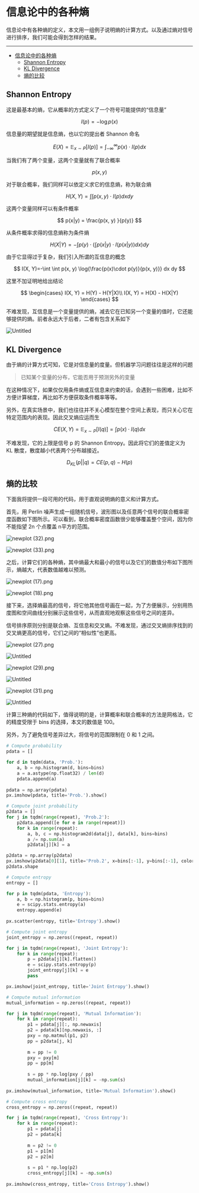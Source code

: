 # 信息论中的各种熵

信息论中有各种熵的定义，本文用一组例子说明熵的计算方式。以及通过熵对信号进行排序，我们可能会得到怎样的结果。

---
- [信息论中的各种熵](#信息论中的各种熵)
  - [Shannon Entropy](#shannon-entropy)
  - [KL Divergence](#kl-divergence)
  - [熵的比较](#熵的比较)

## Shannon Entropy

这是最基本的熵，它从概率的方式定义了一个符号可能提供的“信息量”

$$
I(p)=-\log{p(x)}
$$

信息量的期望就是信息熵，也以它的提出者 Shannon 命名

$$
E(X)=\mathbb{E}_{x \sim P}[I(p)]=\int_{-\infty}^{\infty} p(x) \cdot I(p) dx
$$

当我们有了两个变量，这两个变量就有了联合概率

$$
p(x, y)
$$

对于联合概率，我们同样可以依定义求它的信息熵，称为联合熵

$$
H(X, Y)=\int\int p(x, y) \cdot I(p) dx dy
$$

这两个变量同样可以有条件概率

$$
p(x|y) = \frac{p(x, y) }{p(y)}
$$

从条件概率求得的信息熵称为条件熵

$$
H(X|Y) = - \int p(y) \cdot (\int p(x|y) \cdot I(p(x|y)) dx) dy
$$

由于它显得过于复杂，我们引入所谓的互信息的概念

$$
I(X, Y)=-\int \int p(x, y) \log{\frac{p(x)\cdot p(y)}{p(x, y)}} dx dy
$$

这里不加证明地给出结论

$$
\begin{cases}
I(X, Y) = H(Y) - H(Y|X)\\
I(X, Y) = H(X) - H(X|Y)
\end{cases}
$$

不难发现，互信息是一个变量提供的熵，减去它在已知另一个变量的值时，它还能够提供的熵。前者永远大于后者，二者有包含关系如下

![Untitled](%E4%BF%A1%E6%81%AF%E8%AE%BA%E4%B8%AD%E7%9A%84%E5%90%84%E7%A7%8D%E7%86%B5%20ab27abff023944d497dab4e1a5b23999/Untitled.png)

## KL Divergence

由于熵的计算方式可知，它是对信息量的度量。但机器学习问题往往是这样的问题

> 已知某个变量的分布，它能否用于预测另外的变量
> 

在这种情况下，如果仅仅用条件熵或互信息来约束的话，会遇到一些困难，比如不方便计算梯度，再比如不方便获取条件概率等等。

另外，在真实场景中，我们也往往并不关心模型在整个空间上表现，而只关心它在特定范围内的表现。因此交叉熵应运而生

$$
CE(X, Y)=\mathbb{E}_{x \sim P}[I(q)] = \int p(x) \cdot I(q) dx
$$

不难发现，它的上限是信号 p 的 Shannon Entropy。因此将它们的差值定义为 KL 散度，散度越小代表两个分布越接近。

$$
D_{KL}(p||q) = CE(p, q) - H(p)
$$

## 熵的比较

下面我将提供一段可用的代码，用于直观说明熵的意义和计算方式。

首先，用 Perlin 噪声生成一组随机信号，波形图以及任意两个信号的联合概率密度函数如下图所示。可以看到，联合概率密度函数很少能够覆盖整个空间，因为你不能指望 2n 个点覆盖 n平方的范围。

![newplot (32).png](%E4%BF%A1%E6%81%AF%E8%AE%BA%E4%B8%AD%E7%9A%84%E5%90%84%E7%A7%8D%E7%86%B5%20ab27abff023944d497dab4e1a5b23999/newplot_(32).png)

![newplot (33).png](%E4%BF%A1%E6%81%AF%E8%AE%BA%E4%B8%AD%E7%9A%84%E5%90%84%E7%A7%8D%E7%86%B5%20ab27abff023944d497dab4e1a5b23999/newplot_(33).png)

之后，计算它们的各种熵，其中熵最大和最小的信号以及它们的数值分布如下图所示，熵越大，代表数值越难以预测。

![newplot (17).png](%E4%BF%A1%E6%81%AF%E8%AE%BA%E4%B8%AD%E7%9A%84%E5%90%84%E7%A7%8D%E7%86%B5%20ab27abff023944d497dab4e1a5b23999/newplot_(17).png)

![newplot (18).png](%E4%BF%A1%E6%81%AF%E8%AE%BA%E4%B8%AD%E7%9A%84%E5%90%84%E7%A7%8D%E7%86%B5%20ab27abff023944d497dab4e1a5b23999/newplot_(18).png)

接下来，选择熵最高的信号，将它他其他信号画在一起，为了方便展示，分别用热度图和空间曲线分别展示这些信号，从而直观地观察这些信号之间的差异。

信号排序原则分别是联合熵、互信息和交叉熵。不难发现，通过交叉熵排序找到的交叉熵更高的信号，它们之间的“相似性”也更高。

![newplot (27).png](%E4%BF%A1%E6%81%AF%E8%AE%BA%E4%B8%AD%E7%9A%84%E5%90%84%E7%A7%8D%E7%86%B5%20ab27abff023944d497dab4e1a5b23999/newplot_(27).png)

![Untitled](%E4%BF%A1%E6%81%AF%E8%AE%BA%E4%B8%AD%E7%9A%84%E5%90%84%E7%A7%8D%E7%86%B5%20ab27abff023944d497dab4e1a5b23999/Untitled%201.png)

![newplot (29).png](%E4%BF%A1%E6%81%AF%E8%AE%BA%E4%B8%AD%E7%9A%84%E5%90%84%E7%A7%8D%E7%86%B5%20ab27abff023944d497dab4e1a5b23999/newplot_(29).png)

![Untitled](%E4%BF%A1%E6%81%AF%E8%AE%BA%E4%B8%AD%E7%9A%84%E5%90%84%E7%A7%8D%E7%86%B5%20ab27abff023944d497dab4e1a5b23999/Untitled%202.png)

![newplot (31).png](%E4%BF%A1%E6%81%AF%E8%AE%BA%E4%B8%AD%E7%9A%84%E5%90%84%E7%A7%8D%E7%86%B5%20ab27abff023944d497dab4e1a5b23999/newplot_(31).png)

![Untitled](%E4%BF%A1%E6%81%AF%E8%AE%BA%E4%B8%AD%E7%9A%84%E5%90%84%E7%A7%8D%E7%86%B5%20ab27abff023944d497dab4e1a5b23999/Untitled%203.png)

计算三种熵的代码如下，值得说明的是，计算概率和联合概率的方法是网格法，它的精度受限于 bins 的选择，本文的数值是 100。

另外，为了避免信号差异过大，将信号的范围限制在 0 和 1 之间。

```python
# Compute probability
pdata = []

for d in tqdm(data, 'Prob.'):
    a, b = np.histogram(d, bins=bins)
    a = a.astype(np.float32) / len(d)
    pdata.append(a)
    
pdata = np.array(pdata)
px.imshow(pdata, title='Prob.').show()

# Compute joint probability
p2data = []
for j in tqdm(range(repeat), 'Prob.2'):
    p2data.append([e for e in range(repeat)])
    for k in range(repeat):        
        a, b, c = np.histogram2d(data[j], data[k], bins=bins)
        a /= np.sum(a)
        p2data[j][k] = a

p2data = np.array(p2data)
px.imshow(p2data[0][1], title='Prob.2', x=bins[:-1], y=bins[:-1], color_continuous_scale='dense').show()
p2data.shape

# Compute entropy
entropy = []

for p in tqdm(pdata, 'Entropy'):
    a, b = np.histogram(p, bins=bins)
    e = scipy.stats.entropy(a)
    entropy.append(e)
    
px.scatter(entropy, title='Entropy').show()

# Compute joint entropy
joint_entropy = np.zeros((repeat, repeat))

for j in tqdm(range(repeat), 'Joint Entropy'):
    for k in range(repeat):
        p = p2data[j][k].flatten()
        e = scipy.stats.entropy(p)
        joint_entropy[j][k] = e
        pass

px.imshow(joint_entropy, title='Joint Entropy').show()

# Compute mutual information
mutual_information = np.zeros((repeat, repeat))

for j in tqdm(range(repeat), 'Mutual Information'):
    for k in range(repeat):
        p1 = pdata[j][:, np.newaxis]
        p2 = pdata[k][np.newaxis, :]
        pxy = np.matmul(p1, p2)
        pp = p2data[j, k]
        
        m = pp != 0
        pxy = pxy[m]
        pp = pp[m]
        
        s = pp * np.log(pxy / pp)
        mutual_information[j][k] = -np.sum(s)
        
px.imshow(mutual_information, title='Mutual Information').show()

# Compute cross entropy
cross_entropy = np.zeros((repeat, repeat))

for j in tqdm(range(repeat), 'Cross Entropy'):
    for k in range(repeat):
        p1 = pdata[j]
        p2 = pdata[k]
        
        m = p2 != 0
        p1 = p1[m]
        p2 = p2[m]
        
        s = p1 * np.log(p2)
        cross_entropy[j][k] = -np.sum(s)
        
px.imshow(cross_entropy, title='Cross Entropy').show()
```